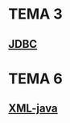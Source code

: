 # TEMA 3
## [JDBC](https://github.com/javiLeL/Apuntes/tree/master/Acceso_A_Datos/JDBC)
# TEMA 6
## [XML-java](https://github.com/javiLeL/Apuntes/tree/master/Acceso_A_Datos/XML-java)
